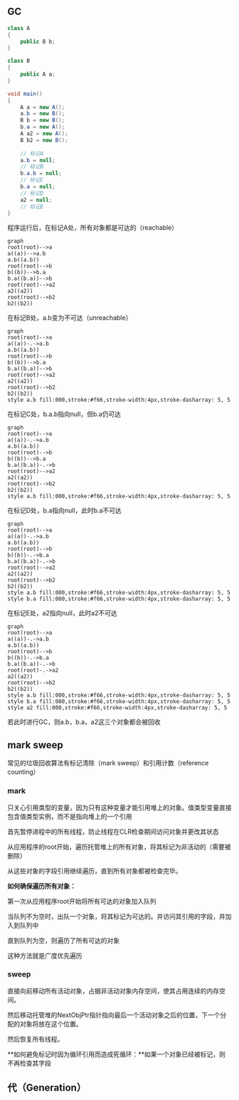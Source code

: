 ## GC

``` c#
class A
{
    public B b;
}

class B
{
    public A a;
}

void main()
{
    A a = new A();
    a.b = new B();
    B b = new B();
    b.a = new A();
    A a2 = new A();
    B b2 = new B();
   
    // 标记A
    a.b = null;
    // 标记B
    b.a.b = null;
    // 标记C
    b.a = null;
    // 标记D
    a2 = null;
    // 标记E
}
```

程序运行后，在标记A处，所有对象都是可达的（reachable）

``` mermaid
graph
root(root)-->a
a((a))-->a.b
a.b((a.b))
root(root)-->b
b((b))-->b.a
b.a((b.a))-->b
root(root)-->a2
a2((a2))
root(root)-->b2
b2((b2))
```

在标记B处，a.b变为不可达（unreachable）

``` mermaid
graph
root(root)-->a
a((a))-.->a.b
a.b((a.b))
root(root)-->b
b((b))-->b.a
b.a((b.a))-->b
root(root)-->a2
a2((a2))
root(root)-->b2
b2((b2))
style a.b fill:000,stroke:#f66,stroke-width:4px,stroke-dasharray: 5, 5
```

在标记C处，b.a.b指向null，但b.a仍可达

``` mermaid
graph
root(root)-->a
a((a))-.->a.b
a.b((a.b))
root(root)-->b
b((b))-->b.a
b.a((b.a))-.->b
root(root)-->a2
a2((a2))
root(root)-->b2
b2((b2))
style a.b fill:000,stroke:#f66,stroke-width:4px,stroke-dasharray: 5, 5
```

在标记D处，b.a指向null，此时b.a不可达

``` mermaid
graph
root(root)-->a
a((a))-.->a.b
a.b((a.b))
root(root)-->b
b((b))-.->b.a
b.a((b.a))-.->b
root(root)-->a2
a2((a2))
root(root)-->b2
b2((b2))
style a.b fill:000,stroke:#f66,stroke-width:4px,stroke-dasharray: 5, 5
style b.a fill:000,stroke:#f66,stroke-width:4px,stroke-dasharray: 5, 5
```

在标记E处，a2指向null，此时a2不可达

``` mermaid
graph
root(root)-->a
a((a))-.->a.b
a.b((a.b))
root(root)-->b
b((b))-.->b.a
b.a((b.a))-.->b
root(root)-.->a2
a2((a2))
root(root)-->b2
b2((b2))
style a.b fill:000,stroke:#f66,stroke-width:4px,stroke-dasharray: 5, 5
style b.a fill:000,stroke:#f66,stroke-width:4px,stroke-dasharray: 5, 5
style a2 fill:000,stroke:#f66,stroke-width:4px,stroke-dasharray: 5, 5
```

若此时进行GC，则a.b，b.a，a2这三个对象都会被回收

## mark sweep

常见的垃圾回收算法有标记清除（mark sweep）和引用计数（reference counting）

### mark

只关心引用类型的变量，因为只有这种变量才能引用堆上的对象。值类型变量直接包含值类型实例，而不是指向堆上的一个引用

首先暂停进程中的所有线程，防止线程在CLR检查期间访问对象并更改其状态

从应用程序的root开始，遍历托管堆上的所有对象，将其标记为非活动的（需要被删除）

从这些对象的字段引用继续遍历，直到所有对象都被检查完毕。

**如何确保遍历所有对象：**

第一次从应用程序root开始将所有可达的对象加入队列

当队列不为空时，出队一个对象，将其标记为可达的。并访问其引用的字段，并加入到队列中

直到队列为空，则遍历了所有可达的对象

这种方法就是广度优先遍历

### sweep

直接向前移动所有活动对象，占据非活动对象内存空间，使其占用连续的内存空间。

然后移动托管堆的NextObjPtr指针指向最后一个活动对象之后的位置，下一个分配的对象将放在这个位置。

然后恢复所有线程。

**如何避免标记时因为循环引用而造成死循环：**如果一个对象已经被标记，则不再检查其字段

## 代（Generation）


